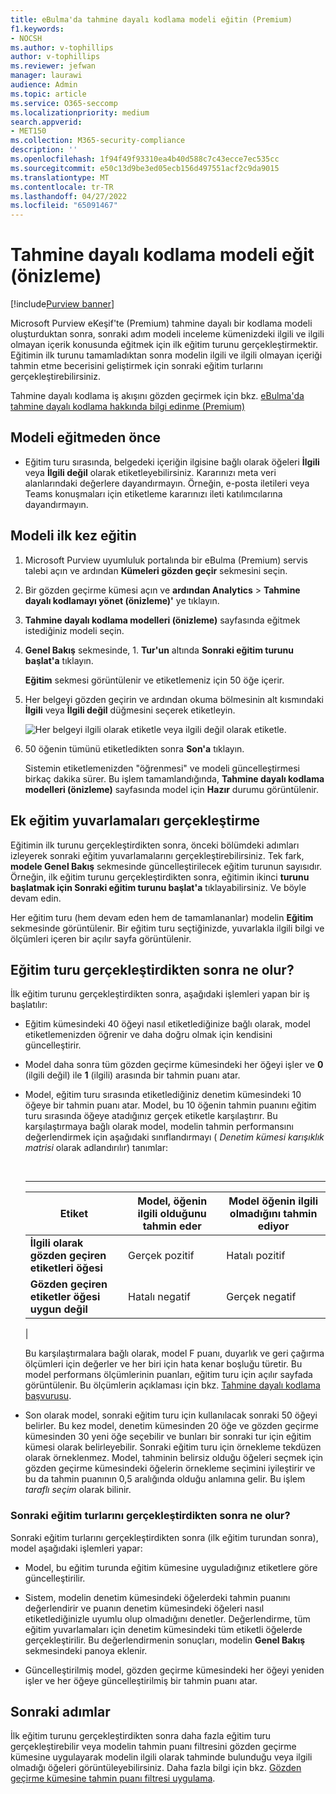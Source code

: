 ```yaml
---
title: eBulma'da tahmine dayalı kodlama modeli eğitin (Premium)
f1.keywords:
- NOCSH
ms.author: v-tophillips
author: v-tophillips
ms.reviewer: jefwan
manager: laurawi
audience: Admin
ms.topic: article
ms.service: O365-seccomp
ms.localizationpriority: medium
search.appverid:
- MET150
ms.collection: M365-security-compliance
description: ''
ms.openlocfilehash: 1f94f49f93310ea4b40d588c7c43ecce7ec535cc
ms.sourcegitcommit: e50c13d9be3ed05ecb156d497551acf2c9da9015
ms.translationtype: MT
ms.contentlocale: tr-TR
ms.lasthandoff: 04/27/2022
ms.locfileid: "65091467"
---
```

# <a name="train-a-predictive-coding-model-preview"></a>Tahmine dayalı kodlama modeli eğit (önizleme)

[!include[Purview banner](../includes/purview-rebrand-banner.md)]

Microsoft Purview eKeşif'te (Premium) tahmine dayalı bir kodlama modeli oluşturduktan sonra, sonraki adım modeli inceleme kümenizdeki ilgili ve ilgili olmayan içerik konusunda eğitmek için ilk eğitim turunu gerçekleştirmektir. Eğitimin ilk turunu tamamladıktan sonra modelin ilgili ve ilgili olmayan içeriği tahmin etme becerisini geliştirmek için sonraki eğitim turlarını gerçekleştirebilirsiniz.

Tahmine dayalı kodlama iş akışını gözden geçirmek için bkz. [eBulma'da tahmine dayalı kodlama hakkında bilgi edinme (Premium)](predictive-coding-overview.md#the-predictive-coding-workflow)

## <a name="before-you-train-a-model"></a>Modeli eğitmeden önce

- Eğitim turu sırasında, belgedeki içeriğin ilgisine bağlı olarak öğeleri **İlgili** veya **İlgili değil** olarak etiketleyebilirsiniz. Kararınızı meta veri alanlarındaki değerlere dayandırmayın. Örneğin, e-posta iletileri veya Teams konuşmaları için etiketleme kararınızı ileti katılımcılarına dayandırmayın.

## <a name="train-a-model-for-the-first-time"></a>Modeli ilk kez eğitin

1. Microsoft Purview uyumluluk portalında bir eBulma (Premium) servis talebi açın ve ardından **Kümeleri gözden geçir** sekmesini seçin.

2. Bir gözden geçirme kümesi açın ve **ardından Analytics** >  **Tahmine dayalı kodlamayı yönet (önizleme)'** ye tıklayın.

3. **Tahmine dayalı kodlama modelleri (önizleme)** sayfasında eğitmek istediğiniz modeli seçin.

4. **Genel Bakış** sekmesinde, 1. **Tur'un** altında **Sonraki eğitim turunu başlat'a** tıklayın.

   **Eğitim** sekmesi görüntülenir ve etiketlemeniz için 50 öğe içerir.

5. Her belgeyi gözden geçirin ve ardından okuma bölmesinin alt kısmındaki **İlgili** veya **İlgili değil** düğmesini seçerek etiketleyin.

   ![Her belgeyi ilgili olarak etiketle veya ilgili değil olarak etiketle.](..\media\TrainModel1.png)

6. 50 öğenin tümünü etiketledikten sonra **Son'a** tıklayın.

    Sistemin etiketlemenizden "öğrenmesi" ve modeli güncelleştirmesi birkaç dakika sürer. Bu işlem tamamlandığında, **Tahmine dayalı kodlama modelleri (önizleme)** sayfasında model için **Hazır** durumu görüntülenir.

## <a name="perform-additional-training-rounds"></a>Ek eğitim yuvarlamaları gerçekleştirme

Eğitimin ilk turunu gerçekleştirdikten sonra, önceki bölümdeki adımları izleyerek sonraki eğitim yuvarlamalarını gerçekleştirebilirsiniz. Tek fark, **modele Genel Bakış** sekmesinde güncelleştirilecek eğitim turunun sayısıdır. Örneğin, ilk eğitim turunu gerçekleştirdikten sonra, eğitimin ikinci **turunu başlatmak için Sonraki eğitim turunu başlat'a** tıklayabilirsiniz. Ve böyle devam edin.

Her eğitim turu (hem devam eden hem de tamamlananlar) modelin **Eğitim** sekmesinde görüntülenir. Bir eğitim turu seçtiğinizde, yuvarlakla ilgili bilgi ve ölçümleri içeren bir açılır sayfa görüntülenir.

## <a name="what-happens-after-you-perform-a-training-round"></a>Eğitim turu gerçekleştirdikten sonra ne olur?

İlk eğitim turunu gerçekleştirdikten sonra, aşağıdaki işlemleri yapan bir iş başlatılır:

- Eğitim kümesindeki 40 öğeyi nasıl etiketlediğinize bağlı olarak, model etiketlemenizden öğrenir ve daha doğru olmak için kendisini güncelleştirir.

- Model daha sonra tüm gözden geçirme kümesindeki her öğeyi işler ve **0** (ilgili değil) ile **1** (ilgili) arasında bir tahmin puanı atar.

- Model, eğitim turu sırasında etiketlediğiniz denetim kümesindeki 10 öğeye bir tahmin puanı atar. Model, bu 10 öğenin tahmin puanını eğitim turu sırasında öğeye atadığınız gerçek etiketle karşılaştırır. Bu karşılaştırmaya bağlı olarak model, modelin tahmin performansını değerlendirmek için aşağıdaki sınıflandırmayı ( *Denetim kümesi karışıklık matrisi* olarak adlandırılır) tanımlar:

  <br>

  ****

  |Etiket|Model, öğenin ilgili olduğunu tahmin eder|Model öğenin ilgili olmadığını tahmin ediyor|
  |---|---|---|
  |**İlgili olarak gözden geçiren etiketleri öğesi**|Gerçek pozitif|Hatalı pozitif|
  |**Gözden geçiren etiketler öğesi uygun değil**|Hatalı negatif|Gerçek negatif|
  |

  Bu karşılaştırmalara bağlı olarak, model F puanı, duyarlık ve geri çağırma ölçümleri için değerler ve her biri için hata kenar boşluğu türetir. Bu model performans ölçümlerinin puanları, eğitim turu için açılır sayfada görüntülenir. Bu ölçümlerin açıklaması için bkz. [Tahmine dayalı kodlama başvurusu](predictive-coding-reference.md).

- Son olarak model, sonraki eğitim turu için kullanılacak sonraki 50 öğeyi belirler. Bu kez model, denetim kümesinden 20 öğe ve gözden geçirme kümesinden 30 yeni öğe seçebilir ve bunları bir sonraki tur için eğitim kümesi olarak belirleyebilir. Sonraki eğitim turu için örnekleme tekdüzen olarak örneklenmez. Model, tahminin belirsiz olduğu öğeleri seçmek için gözden geçirme kümesindeki öğelerin örnekleme seçimini iyileştirir ve bu da tahmin puanının 0,5 aralığında olduğu anlamına gelir. Bu işlem *taraflı seçim* olarak bilinir.

### <a name="what-happens-after-you-perform-subsequent-training-rounds"></a>Sonraki eğitim turlarını gerçekleştirdikten sonra ne olur?

Sonraki eğitim turlarını gerçekleştirdikten sonra (ilk eğitim turundan sonra), model aşağıdaki işlemleri yapar:

- Model, bu eğitim turunda eğitim kümesine uyguladığınız etiketlere göre güncelleştirilir.

- Sistem, modelin denetim kümesindeki öğelerdeki tahmin puanını değerlendirir ve puanın denetim kümesindeki öğeleri nasıl etiketlediğinizle uyumlu olup olmadığını denetler. Değerlendirme, tüm eğitim yuvarlamaları için denetim kümesindeki tüm etiketli öğelerde gerçekleştirilir. Bu değerlendirmenin sonuçları, modelin **Genel Bakış** sekmesindeki panoya eklenir.

- Güncelleştirilmiş model, gözden geçirme kümesindeki her öğeyi yeniden işler ve her öğeye güncelleştirilmiş bir tahmin puanı atar.

## <a name="next-steps"></a>Sonraki adımlar

İlk eğitim turunu gerçekleştirdikten sonra daha fazla eğitim turu gerçekleştirebilir veya modelin tahmin puanı filtresini gözden geçirme kümesine uygulayarak modelin ilgili olarak tahminde bulunduğu veya ilgili olmadığı öğeleri görüntüleyebilirsiniz. Daha fazla bilgi için bkz. [Gözden geçirme kümesine tahmin puanı filtresi uygulama](predictive-coding-apply-prediction-filter.md).
